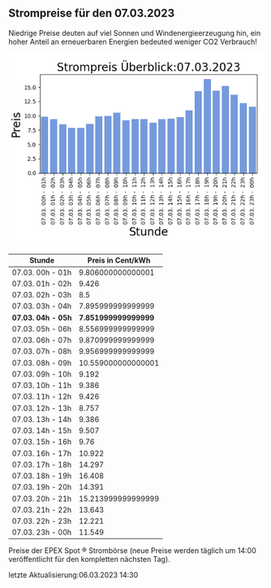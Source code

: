 
## Strompreise für den 07.03.2023

Niedrige Preise deuten auf viel Sonnen und Windenergieerzeugung hin, ein hoher Anteil an erneuerbaren Energien bedeuted weniger CO2 Verbrauch!

![Strompreis übersicht](imgs/strompreis_uebersicht.png)

| Stunde | Preis in Cent/kWh |
|---|---|
| 07.03. 00h -  01h | 9.806000000000001 | 
| 07.03. 01h -  02h | 9.426 | 
| 07.03. 02h -  03h | 8.5 | 
| 07.03. 03h -  04h | 7.895999999999999 | 
| **07.03. 04h -  05h** | **7.851999999999999** | 
| 07.03. 05h -  06h | 8.556999999999999 | 
| 07.03. 06h -  07h | 9.870999999999999 | 
| 07.03. 07h -  08h | 9.956999999999999 | 
| 07.03. 08h -  09h | 10.559000000000001 | 
| 07.03. 09h -  10h | 9.192 | 
| 07.03. 10h -  11h | 9.386 | 
| 07.03. 11h -  12h | 9.426 | 
| 07.03. 12h -  13h | 8.757 | 
| 07.03. 13h -  14h | 9.386 | 
| 07.03. 14h -  15h | 9.507 | 
| 07.03. 15h -  16h | 9.76 | 
| 07.03. 16h -  17h | 10.922 | 
| 07.03. 17h -  18h | 14.297 | 
| 07.03. 18h -  19h | 16.408 | 
| 07.03. 19h -  20h | 14.391 | 
| 07.03. 20h -  21h | 15.213999999999999 | 
| 07.03. 21h -  22h | 13.643 | 
| 07.03. 22h -  23h | 12.221 | 
| 07.03. 23h -  00h | 11.549 | 

Preise der EPEX Spot ® Strombörse (neue Preise werden täglich um 14:00 veröffentlicht für den kompletten nächsten Tag).

letzte Aktualisierung:06.03.2023 14:30